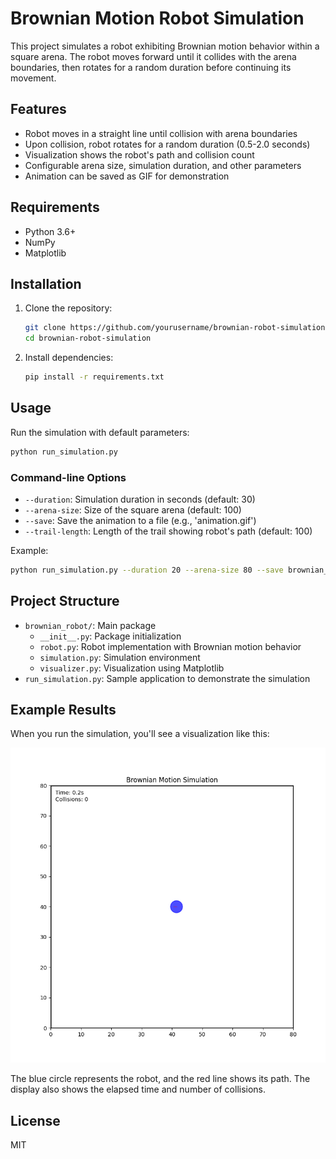 # Brownian Motion Robot Simulation

This project simulates a robot exhibiting Brownian motion behavior within a square arena. The robot moves forward until it collides with the arena boundaries, then rotates for a random duration before continuing its movement.

## Features

- Robot moves in a straight line until collision with arena boundaries
- Upon collision, robot rotates for a random duration (0.5-2.0 seconds)
- Visualization shows the robot's path and collision count
- Configurable arena size, simulation duration, and other parameters
- Animation can be saved as GIF for demonstration

## Requirements

- Python 3.6+
- NumPy
- Matplotlib

## Installation

1. Clone the repository:
   ```bash
   git clone https://github.com/yourusername/brownian-robot-simulation.git
   cd brownian-robot-simulation
   ```

2. Install dependencies:
   ```bash
   pip install -r requirements.txt
   ```

## Usage

Run the simulation with default parameters:

```bash
python run_simulation.py
```

### Command-line Options

- `--duration`: Simulation duration in seconds (default: 30)
- `--arena-size`: Size of the square arena (default: 100)
- `--save`: Save the animation to a file (e.g., 'animation.gif')
- `--trail-length`: Length of the trail showing robot's path (default: 100)

Example:

```bash
python run_simulation.py --duration 20 --arena-size 80 --save brownian_motion.gif
```

## Project Structure

- `brownian_robot/`: Main package
  - `__init__.py`: Package initialization
  - `robot.py`: Robot implementation with Brownian motion behavior
  - `simulation.py`: Simulation environment
  - `visualizer.py`: Visualization using Matplotlib
- `run_simulation.py`: Sample application to demonstrate the simulation

## Example Results

When you run the simulation, you'll see a visualization like this:

![Brownian Motion Simulation](brownian_motion.gif)

The blue circle represents the robot, and the red line shows its path. The display also shows the elapsed time and number of collisions.

## License

MIT

